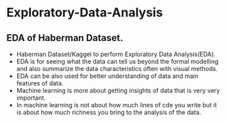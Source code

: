 # Exploratory-Data-Analysis
## EDA of Haberman Dataset.
  - Haberman Dataset/Kaggel to perform Exploratory Data Analysis(EDA).
  - EDA is for seeing what the data can tell us beyond the formal modelling and also summarize the data characteristics often       with visual methods.  
  - EDA can be also used for better understanding of data and main features of data.
  - Machine learning is more about getting insights of data that is very very important.
  - In machine learning is not about how much lines of cde you write but it is about how much richness you bring to the             analysis of the data.

